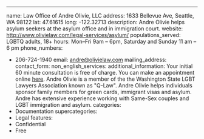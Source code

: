 ---
name: Law Office of Andre Olivie, LLC
address: 1633 Bellevue Ave, Seattle, WA 98122
lat: 47.61615
long: -122.32713
description: Andre Olivie helps asylum seekers at the asylum office and in immigration court.
website: http://www.olivielaw.com/legal-services/asylum/
populations_served: LGBTQ adults, 18+
hours: Mon–Fri 9am – 6pm, Saturday and Sunday 11 am – 6 pm
phone_numbers: 
  - 206-724-1940
email: andre@olivielaw.com
mailing_address:
contact_form:
non_english_services: 
additional_information: Your initial 60 minute consultation is free of charge. You can make an appointment online [here](http://www.olivielaw.com/appointment-scheduling/). Andre Olivie is a member of the the Washington State LGBT Lawyers Association known as "Q-Law". Andre Olivie helps individuals sponsor family members for green cards, immigrant visas and asylum. Andre has extensive experience working with Same-Sex couples and LGBT immigration and asylum.
categories:
  - Documentation
supercategories:
  - Legal
features:
  - Confidential
  - Free
  